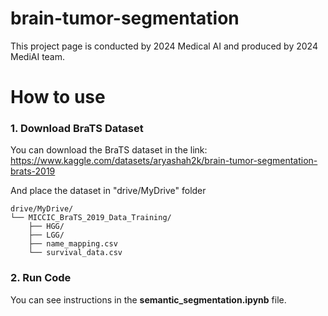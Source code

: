 # brain-tumor-segmentation
This project page is conducted by 2024 Medical AI and produced by 2024 MediAI team.


# How to use
### 1. Download BraTS Dataset
You can download the BraTS dataset in the link: https://www.kaggle.com/datasets/aryashah2k/brain-tumor-segmentation-brats-2019

And place the dataset in "drive/MyDrive" folder
```
drive/MyDrive/
└── MICCIC_BraTS_2019_Data_Training/
    ├── HGG/
    ├── LGG/
    ├── name_mapping.csv
    └── survival_data.csv
```

### 2. Run Code
You can see instructions in the **semantic_segmentation.ipynb** file.